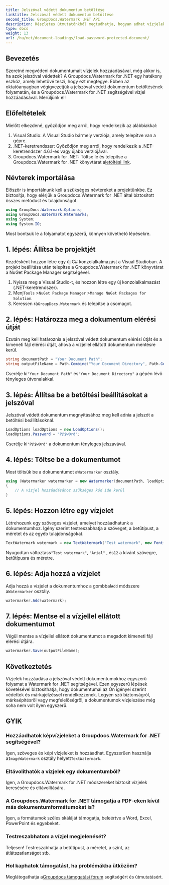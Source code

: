 ```yaml
---
title: Jelszóval védett dokumentum betöltése
linktitle: Jelszóval védett dokumentum betöltése
second_title: GroupDocs.Watermark .NET API
description: Részletes útmutatónkból megtudhatja, hogyan adhat vízjeleket jelszóval védett dokumentumokhoz a Groupdocs Watermark for .NET segítségével. Könnyedén biztonságossá teheti és márkázza fájljait.
type: docs
weight: 13
url: /hu/net/document-loadings/load-password-protected-document/
---
```

## Bevezetés
Szeretné megvédeni dokumentumait vízjelek hozzáadásával, még akkor is, ha azok jelszóval védettek? A Groupdocs.Watermark for .NET egy hatékony eszköz, amely lehetővé teszi, hogy ezt megtegye. Ebben az oktatóanyagban végigvezetjük a jelszóval védett dokumentum betöltésének folyamatán, és a Groupdocs.Watermark for .NET segítségével vízjel hozzáadásával. Merüljünk el!
## Előfeltételek
Mielőtt elkezdené, győződjön meg arról, hogy rendelkezik az alábbiakkal:
1. Visual Studio: A Visual Studio bármely verziója, amely telepítve van a gépre.
2. .NET-keretrendszer: Győződjön meg arról, hogy rendelkezik a .NET-keretrendszer 4.6.1-es vagy újabb verziójával.
3. Groupdocs.Watermark for .NET: Töltse le és telepítse a Groupdocs.Watermark for .NET könyvtárat a[letöltési link](https://releases.groupdocs.com/Watermark/net/).
## Névterek importálása
Először is importálnunk kell a szükséges névtereket a projektünkbe. Ez biztosítja, hogy elérjük a Groupdocs.Watermark for .NET által biztosított összes metódust és tulajdonságot.
```csharp
using GroupDocs.Watermark.Options;
using GroupDocs.Watermark.Watermarks;
using System;
using System.IO;
```
Most bontsuk le a folyamatot egyszerű, könnyen követhető lépésekre.
## 1. lépés: Állítsa be projektjét
Kezdésként hozzon létre egy új C# konzolalkalmazást a Visual Studioban. A projekt beállítása után telepítse a Groupdocs.Watermark for .NET könyvtárat a NuGet Package Manager segítségével.
1. Nyissa meg a Visual Studio-t, és hozzon létre egy új konzolalkalmazást (.NET-keretrendszer).
2.  Menj`Tools` >`NuGet Package Manager` >`Manage NuGet Packages for Solution`.
3.  Keressen rá`GroupDocs.Watermark` és telepítse a csomagot.
## 2. lépés: Határozza meg a dokumentum elérési útját
Ezután meg kell határoznia a jelszóval védett dokumentum elérési útját és a kimeneti fájl elérési útját, ahová a vízjellel ellátott dokumentum mentésre kerül.
```csharp
string documentPath = "Your Document Path";
string outputFileName = Path.Combine("Your Document Directory", Path.GetFileName(documentPath));
```
 Cserélje ki`"Your Document Path"` és`"Your Document Directory"` a gépén lévő tényleges útvonalakkal.
## 3. lépés: Állítsa be a betöltési beállításokat a jelszóval
Jelszóval védett dokumentum megnyitásához meg kell adnia a jelszót a betöltési beállításoknál.
```csharp
LoadOptions loadOptions = new LoadOptions();
loadOptions.Password = "P@$w0rd";
```
 Cserélje ki`"P@$w0rd"` a dokumentum tényleges jelszavával.
## 4. lépés: Töltse be a dokumentumot
 Most töltsük be a dokumentumot a`Watermarker` osztály.
```csharp
using (Watermarker watermarker = new Watermarker(documentPath, loadOptions))
{
    // A vízjel hozzáadásához szükséges kód ide kerül
}
```
## 5. lépés: Hozzon létre egy vízjelet
Létrehozunk egy szöveges vízjelet, amelyet hozzáadhatunk a dokumentumhoz. Igény szerint testreszabhatja a szöveget, a betűtípust, a méretet és az egyéb tulajdonságokat.
```csharp
TextWatermark watermark = new TextWatermark("Test watermark", new Font("Arial", 12));
```
 Nyugodtan változtass`"Test watermark"`, `"Arial"` , és`12` a kívánt szövegre, betűtípusra és méretre.
## 6. lépés: Adja hozzá a vízjelet
 Adja hozzá a vízjelet a dokumentumhoz a gombbal`Add` módszere a`Watermarker` osztály.
```csharp
watermarker.Add(watermark);
```
## 7. lépés: Mentse el a vízjellel ellátott dokumentumot
Végül mentse a vízjellel ellátott dokumentumot a megadott kimeneti fájl elérési útjára.
```csharp
watermarker.Save(outputFileName);
```
## Következtetés
Vízjelek hozzáadása a jelszóval védett dokumentumokhoz egyszerű folyamat a Watermark for .NET segítségével. Ezen egyszerű lépések követésével biztosíthatja, hogy dokumentumai az Ön igényei szerint védettek és márkajelzéssel rendelkezzenek. Legyen szó biztonságról, márkaépítésről vagy megfelelőségről, a dokumentumok vízjelezése még soha nem volt ilyen egyszerű.
## GYIK
### Hozzáadhatok képvízjeleket a Groupdocs.Watermark for .NET segítségével?
 Igen, szöveges és képi vízjeleket is hozzáadhat. Egyszerűen használja a`ImageWatermark` osztály helyett`TextWatermark`.
### Eltávolíthatók a vízjelek egy dokumentumból?
Igen, a Groupdocs.Watermark for .NET módszereket biztosít vízjelek keresésére és eltávolítására.
### A Groupdocs.Watermark for .NET támogatja a PDF-eken kívül más dokumentumformátumokat is?
Igen, a formátumok széles skáláját támogatja, beleértve a Word, Excel, PowerPoint és egyebeket.
### Testreszabhatom a vízjel megjelenését?
Teljesen! Testreszabhatja a betűtípust, a méretet, a színt, az átlátszatlanságot stb.
### Hol kaphatok támogatást, ha problémákba ütközöm?
 Meglátogathatja a[Groupdocs támogatási fórum](https://forum.groupdocs.com/c/watermark/19) segítségért és útmutatásért.